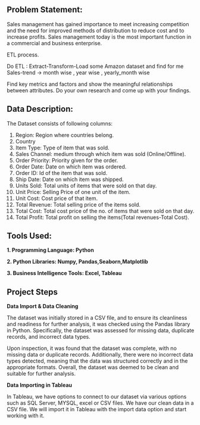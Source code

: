 ## Problem Statement:
Sales management has gained importance to meet increasing competition and the need for improved methods of distribution to reduce cost and to increase profits. Sales management today is the most important function in a commercial and business enterprise.

ETL process.

Do ETL : Extract-Transform-Load some Amazon dataset and find for me
Sales-trend -> month wise , year wise , yearly_month wise

Find key metrics and factors and show the meaningful relationships between attributes.
Do your own research and come up with your findings.


## Data Description:
The Dataset consists of following columns:

1. Region: Region where countries belong.
2. Country
3. Item Type: Type of item that was sold.	
4. Sales Channel:	medium through which item was sold (Online/Offline).
5. Order Priority: Priority given for the order.
6. Order Date: Date on which item was ordered.
7. Order ID: Id of the item that was sold.
8. Ship Date:	Date on which item was shipped.
9. Units Sold: Total units of items that were sold on that day.
10. Unit Price:	Selling Price of one unit of the item.
11. Unit Cost: Cost price of that item.
12. Total Revenue:	Total selling price of the items sold. 
13. Total Cost: Total cost price of the no. of items that were sold on that day.
14. Total Profit: Total profit on selling the items(Total revenues-Total Cost).

## Tools Used:
**1. Programming Language: Python**

**2. Python Libraries: Numpy, Pandas,Seaborn,Matplotlib**

**3. Business Intelligence Tools: Excel, Tableau**

## Project Steps
**Data Import & Data Cleaning**

The dataset was initially stored in a CSV file, and to ensure its cleanliness and readiness for further analysis, it was checked using the Pandas library in Python. Specifically, the dataset was assessed for missing data, duplicate records, and incorrect data types.

Upon inspection, it was found that the dataset was complete, with no missing data or duplicate records. Additionally, there were no incorrect data types detected, meaning that the data was structured correctly and in the appropriate formats. Overall, the dataset was deemed to be clean and suitable for further analysis.

**Data Importing in Tableau**

In Tableau, we have options to connect to our dataset via various options such as SQL Server, MYSQL, excel or CSV files. We have our clean data in a CSV file. We will import it in Tableau with the import data option and start working with it.

